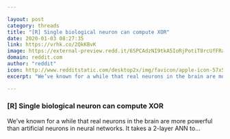 ```yaml
---

layout: post
category: threads
title: "[R] Single biological neuron can compute XOR"
date: 2020-01-03 08:27:35
link: https://vrhk.co/2QkKBvK
image: https://external-preview.redd.it/6SPCAdzNI9tkA5IoRjPotiT8rcUfFRa5g6PkHtxMHB0.jpg?width=346&height=181.151832461&auto=webp&s=4a0a1d0ca5c9ef59ff623f8f0e81a20901d3d7fc
domain: reddit.com
author: "reddit"
icon: http://www.redditstatic.com/desktop2x/img/favicon/apple-icon-57x57.png
excerpt: "We’ve known for a while that real neurons in the brain are more powerful than artificial neurons in neural networks. It takes a 2-layer ANN to..."

---
```


### [R] Single biological neuron can compute XOR

We’ve known for a while that real neurons in the brain are more powerful than artificial neurons in neural networks. It takes a 2-layer ANN to...